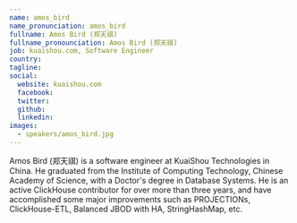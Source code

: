 ```yaml
---
name: amos_bird
name_pronunciation: amos_bird
fullname: Amos Bird (郑天祺)
fullname_pronounciation: Amos Bird (郑天祺)
job: kuaishou.com, Software Engineer
country: 
tagline: 
social:
  website: kuaishou.com
  facebook:
  twitter:
  github: 
  linkedin: 
images:
  - speakers/amos_bird.jpg
---
```


Amos Bird (郑天祺) is a software engineer at KuaiShou Technologies in China. He graduated from the Institute of Computing Technology, Chinese Academy of Science, with a Doctor's degree in Database Systems. He is an active ClickHouse contributor for over more than three years, and have accomplished some major improvements such as PROJECTIONs, ClickHouse-ETL, Balanced JBOD with HA, StringHashMap, etc.
